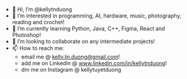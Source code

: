 - 👋 Hi, I’m @kellytnduong
- 👀 I’m interested in programming, AI, hardware, music, photography, reading and crochet!
- 🌱 I’m currently learning Python, Java, C++, Figma, React and Photoshop!
- 💞️ I’m looking to collaborate on any intermediate projects!
- 📫 How to reach me: 
     - email me @ kelly.tn.duong@gmail.com!
     - add me on LinkedIn @ www.linkedin.com/in/kellytnduong!
     - dm me on Instagram @ kellytuyetduong
